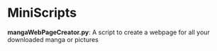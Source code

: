 # MiniScripts
<p><b>mangaWebPageCreator.py</b>: A script to create a webpage for all your downloaded manga or pictures</p>
